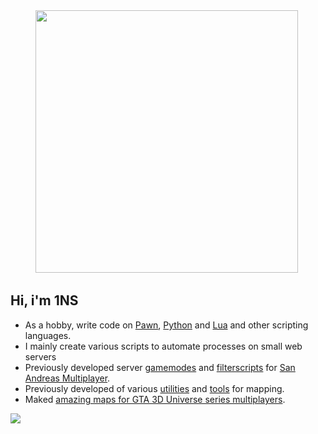 
<div id="logotype" align="center">
  <a href = "https://github.com/ins1x"><img src="https://media.giphy.com/media/L8K62iTDkzGX6/giphy.gif" width="420"/></a>&nbsp;
  <div id="header" align="left">
    <p>
      <h2>Hi, i'm 1NS</h2>
      <ul>
        <li>As a hobby, write code on <a href="https://github.com/ins1x?tab=repositories&q=&type=&language=pawn&sort=">Pawn</a>, 
          <a href="https://github.com/ins1x?tab=repositories&q=&type=&language=python&sort=">Python</a> 
          and <a href="https://github.com/ins1x?tab=repositories&q=&type=&language=lua&sort=">Lua</a> and other scripting languages.</li>
        <li>I mainly create various scripts to automate processes on small web servers</li>
        <li>Previously developed server <a href="https://github.com/ins1x/useful-samp-stuff/tree/main/gamemodes">gamemodes</a> and <a href="https://github.com/ins1x/useful-samp-stuff">filterscripts</a> for <a href="https://sampwiki.blast.hk/wiki/Main_Page">San Andreas Multiplayer</a>.</li>
        <li>Previously developed of various <a href="https://github.com/ins1x/AbsEventHelper">utilities</a> and <a href="https://github.com/ins1x/mtools">tools</a> for mapping.</li>
        <li>Maked <a href="https://www.youtube.com/@1nsanemapping/featured">amazing maps for GTA 3D Universe series multiplayers</a>.</li>
      </ul>
      <a href="https://discordapp.com/users/625192705772748821" alt="Discord proflie"><img src="https://img.shields.io/badge/Discord-%235865F2.svg?style=for-the-badge&logo=discord&logoColor=white" /></a>&nbsp;
    </p>
  </div>
  </p>
</div>
